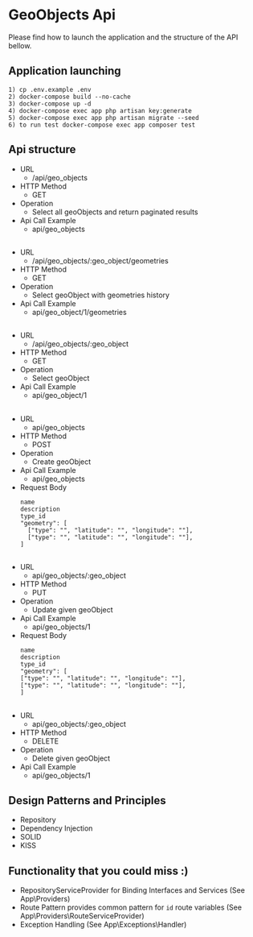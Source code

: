 # GeoObjects Api

Please find how to launch the application and the structure of the API bellow.



## Application launching

	1) cp .env.example .env
	2) docker-compose build --no-cache
	3) docker-compose up -d  
	4) docker-compose exec app php artisan key:generate
    5) docker-compose exec app php artisan migrate --seed
    6) to run test docker-compose exec app composer test

## Api structure

- URL  
	- /api/geo_objects
- HTTP Method  
	- GET
- Operation  
	- Select all geoObjects and return paginated results
- Api Call Example  
	- api/geo_objects

##

- URL  
	- /api/geo_objects/:geo_object/geometries
- HTTP Method  
	- GET
- Operation  
	- Select geoObject with geometries history
- Api Call Example  
	- api/geo_object/1/geometries	
	
##

- URL  
	- /api/geo_objects/:geo_object
- HTTP Method  
	- GET
- Operation  
	- Select geoObject
- Api Call Example  
	- api/geo_object/1
	
##	
	
- URL  
	- api/geo_objects
- HTTP Method  
	- POST
- Operation  
	- Create geoObject 
- Api Call Example 
	- api/geo_objects	
- Request Body
    ```
    name 
    description
    type_id 
    "geometry": [
      ["type": "", "latitude": "", "longitude": ""],
      ["type": "", "latitude": "", "longitude": ""],
    ]	
## 	   

- URL  
	- api/geo_objects/:geo_object
- HTTP Method  
	- PUT
- Operation  
	- Update given geoObject
- Api Call Example 
	- api/geo_objects/1
- Request Body	
	```
  name 
  description
  type_id 
  "geometry": [
    ["type": "", "latitude": "", "longitude": ""],
    ["type": "", "latitude": "", "longitude": ""],
  ]	

##

- URL  
	- api/geo_objects/:geo_object
- HTTP Method  
	- DELETE
- Operation  
	- Delete given geoObject 
- Api Call Example 
	- api/geo_objects/1	


## Design Patterns and Principles 

- Repository  
- Dependency Injection
- SOLID
- KISS


## Functionality that you could miss :)

- RepositoryServiceProvider for Binding Interfaces and Services (See App\Providers\)
- Route Pattern provides common pattern for `id` route variables (See App\Providers\RouteServiceProvider)
- Exception Handling (See App\Exceptions\Handler) 

